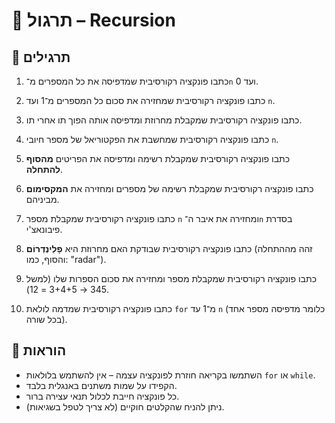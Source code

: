 # 📘 תרגול – Recursion

## 🧪 תרגילים

1. כתבו פונקציה רקורסיבית שמדפיסה את כל המספרים מ־`n` ועד 0.

2. כתבו פונקציה רקורסיבית שמחזירה את סכום כל המספרים מ־1 ועד `n`.

3. כתבו פונקציה רקורסיבית שמקבלת מחרוזת ומדפיסה אותה הפוך תו אחרי תו.

4. כתבו פונקציה רקורסיבית שמחשבת את הפקטוריאל של מספר חיובי `n`.

5. כתבו פונקציה רקורסיבית שמקבלת רשימה ומדפיסה את הפריטים **מהסוף להתחלה**.

6. כתבו פונקציה רקורסיבית שמקבלת רשימה של מספרים ומחזירה את **המקסימום** מביניהם.

7. כתבו פונקציה רקורסיבית שמקבלת מספר `n` ומחזירה את איבר ה־`n` בסדרת פיבונאצ'י.

8. כתבו פונקציה רקורסיבית שבודקת האם מחרוזת היא **פָלִינְדְרוֹם** (זהה מההתחלה והסוף, כמו: "radar").

9. כתבו פונקציה רקורסיבית שמקבלת מספר ומחזירה את סכום הספרות שלו (למשל 345 → 3+4+5 = 12).

10. כתבו פונקציה רקורסיבית שמדמה לולאת `for` מ־1 עד `n` (כלומר מדפיסה מספר אחד בכל שורה).

## 📌 הוראות
- השתמשו בקריאה חוזרת לפונקציה עצמה – אין להשתמש בלולאות `for` או `while`.
- הקפידו על שמות משתנים באנגלית בלבד.
- כל פונקציה חייבת לכלול תנאי עצירה ברור.
- ניתן להניח שהקלטים חוקיים (לא צריך לטפל בשגיאות).
